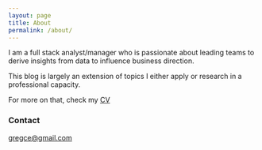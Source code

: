 ```yaml
---
layout: page
title: About
permalink: /about/
---
```

I am a full stack analyst/manager who is passionate about leading teams to derive insights from data to influence business direction.

This blog is largely an extension of topics I either apply or research in a professional capacity.

For more on that, check my [CV](https://github.com/gregce/gregce.github.io/blob/master/_files/resume_greg_ceccarelli_SEPT2016.pdf)

### Contact 

[gregce@gmail.com](mailto:gregce@gmail.com)
